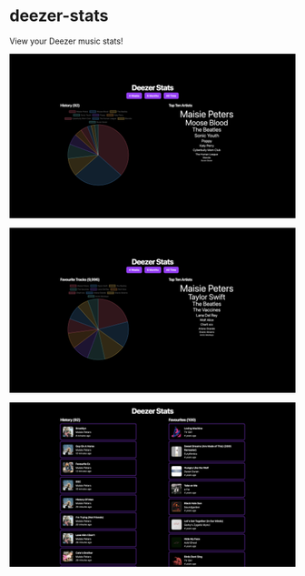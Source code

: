 # deezer-stats

View your Deezer music stats!

[![Deezer Stats](./docs/history.png)](https://deezer-stats.tomheaton.dev)

[![Deezer Stats](./docs/favourites.png)](https://deezer-stats.tomheaton.dev)

[![Deezer Stats](./docs/overview.png)](https://deezer-stats.tomheaton.dev)
